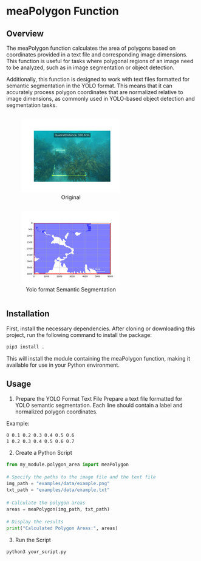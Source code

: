# meaPolygon Function


## Overview
The meaPolygon function calculates the area of polygons based on coordinates provided in a text file and corresponding image dimensions. This function is useful for tasks where polygonal regions of an image need to be analyzed, such as in image segmentation or object detection.

Additionally, this function is designed to work with text files formatted for semantic segmentation in the YOLO format. This means that it can accurately process polygon coordinates that are normalized relative to image dimensions, as commonly used in YOLO-based object detection and segmentation tasks.

<p align="center">
  <figure style="display: inline-block; text-align: center; margin-right: 20px;">
    <img src="examples/data/readme1.png" width="260" />
    <figcaption>Original</figcaption>
  </figure>
  <figure style="display: inline-block; text-align: center;">
    <img src="examples/data/readme2.png" width="260" />
    <figcaption>Yolo format Semantic Segmentation</figcaption>
  </figure>
</p>


## Installation

First, install the necessary dependencies. After cloning or downloading this project, run the following command to install the package:

```bash
pip3 install .
```

This will install the module containing the meaPolygon function, making it available for use in your Python environment.



## Usage

1. Prepare the YOLO Format Text File
Prepare a text file formatted for YOLO semantic segmentation. Each line should contain a label and normalized polygon coordinates.

Example:
```
0 0.1 0.2 0.3 0.4 0.5 0.6
1 0.2 0.3 0.4 0.5 0.6 0.7
```

2. Create a Python Script

```python
from my_module.polygon_area import meaPolygon

# Specify the paths to the image file and the text file
img_path = "examples/data/example.png"
txt_path = "examples/data/example.txt"

# Calculate the polygon areas
areas = meaPolygon(img_path, txt_path)

# Display the results
print("Calculated Polygon Areas:", areas)

```

3. Run the Script

```bash
python3 your_script.py
```